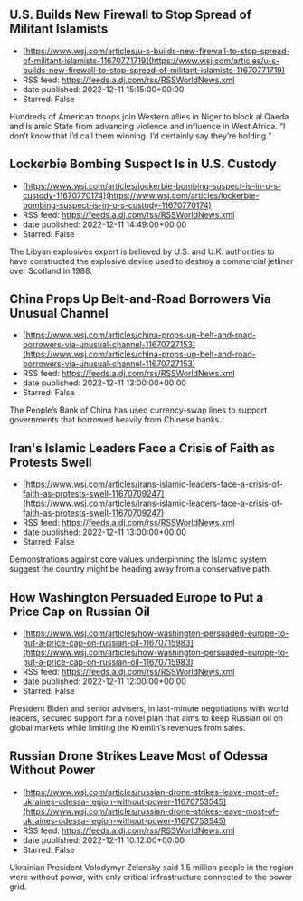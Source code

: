 ## U.S. Builds New Firewall to Stop Spread of Militant Islamists
 - [https://www.wsj.com/articles/u-s-builds-new-firewall-to-stop-spread-of-militant-islamists-11670771719](https://www.wsj.com/articles/u-s-builds-new-firewall-to-stop-spread-of-militant-islamists-11670771719)
 - RSS feed: https://feeds.a.dj.com/rss/RSSWorldNews.xml
 - date published: 2022-12-11 15:15:00+00:00
 - Starred: False

Hundreds of American troops join Western allies in Niger to block al Qaeda and Islamic State from advancing violence and influence in West Africa. “I don’t know that I’d call them winning. I‘d certainly say they’re holding.”

## Lockerbie Bombing Suspect Is in U.S. Custody
 - [https://www.wsj.com/articles/lockerbie-bombing-suspect-is-in-u-s-custody-11670770174](https://www.wsj.com/articles/lockerbie-bombing-suspect-is-in-u-s-custody-11670770174)
 - RSS feed: https://feeds.a.dj.com/rss/RSSWorldNews.xml
 - date published: 2022-12-11 14:49:00+00:00
 - Starred: False

The Libyan explosives expert is believed by U.S. and U.K. authorities to have constructed the explosive device used to destroy a commercial jetliner over Scotland in 1988.

## China Props Up Belt-and-Road Borrowers Via Unusual Channel
 - [https://www.wsj.com/articles/china-props-up-belt-and-road-borrowers-via-unusual-channel-11670727153](https://www.wsj.com/articles/china-props-up-belt-and-road-borrowers-via-unusual-channel-11670727153)
 - RSS feed: https://feeds.a.dj.com/rss/RSSWorldNews.xml
 - date published: 2022-12-11 13:00:00+00:00
 - Starred: False

The People’s Bank of China has used currency-swap lines to support governments that borrowed heavily from Chinese banks.

## Iran's Islamic Leaders Face a Crisis of Faith as Protests Swell
 - [https://www.wsj.com/articles/irans-islamic-leaders-face-a-crisis-of-faith-as-protests-swell-11670709247](https://www.wsj.com/articles/irans-islamic-leaders-face-a-crisis-of-faith-as-protests-swell-11670709247)
 - RSS feed: https://feeds.a.dj.com/rss/RSSWorldNews.xml
 - date published: 2022-12-11 13:00:00+00:00
 - Starred: False

Demonstrations against core values underpinning the Islamic system suggest the country might be heading away from a conservative path.

## How Washington Persuaded Europe to Put a Price Cap on Russian Oil
 - [https://www.wsj.com/articles/how-washington-persuaded-europe-to-put-a-price-cap-on-russian-oil-11670715983](https://www.wsj.com/articles/how-washington-persuaded-europe-to-put-a-price-cap-on-russian-oil-11670715983)
 - RSS feed: https://feeds.a.dj.com/rss/RSSWorldNews.xml
 - date published: 2022-12-11 12:00:00+00:00
 - Starred: False

President Biden and senior advisers, in last-minute negotiations with world leaders, secured support for a novel plan that aims to keep Russian oil on global markets while limiting the Kremlin’s revenues from sales.

## Russian Drone Strikes Leave Most of Odessa Without Power
 - [https://www.wsj.com/articles/russian-drone-strikes-leave-most-of-ukraines-odessa-region-without-power-11670753545](https://www.wsj.com/articles/russian-drone-strikes-leave-most-of-ukraines-odessa-region-without-power-11670753545)
 - RSS feed: https://feeds.a.dj.com/rss/RSSWorldNews.xml
 - date published: 2022-12-11 10:12:00+00:00
 - Starred: False

Ukrainian President Volodymyr Zelensky said 1.5 million people in the region were without power, with only critical infrastructure connected to the power grid.
